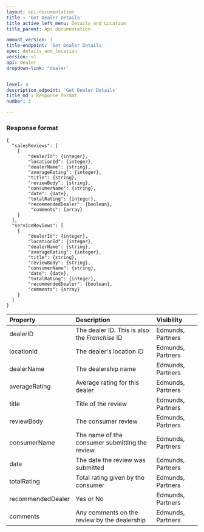 ```yaml
---
layout: api-documentation
title : 'Get Dealer Details'
title_active_left_menu: Details and Location
title_parent: Api documentation

amount_version: 1
title-endpoint: 'Get Dealer Details'
spec: details_and_location
version: v1
api: dealer
dropdown-link: 'dealer'


level: 4
description_edpoint: 'Get Dealer Details'
title_md : Response format
number: 3

---
```



### Response format

	{
	  "salesReviews": [
	    {
			"dealerId": {integer},
			"locationId": {integer},
			"dealerName": {string},
	      	"averageRating": {integer},
		    "title": {string},
		    "reviewBody": {string},
		    "consumerName": {string},
		    "date": {date},
		    "totalRating": {integer},
		    "recommendedDealer": {boolean},
		     "comments": {array}
	    }
	  ],
	  "serviceReviews": [
		{
			"dealerId": {integer},
			"locationId": {integer},
			"dealerName": {string},
	      	"averageRating": {integer},
			"title": {string},
			"reviewBody": {string},
			"consumerName": {string},
			"date": {date},
			"totalRating": {integer},
			"recommendedDealer": {boolean},
			"comments": {array}
	    }
	  ]
	}


| Property      				| Description                         						| Visibility    	|
|:------------------------------|:----------------------------------------------------------|:----------------- |
| dealerID				   		| The dealer ID. This is also the *Franchise* ID			| Edmunds, Partners |
| locationId    		    	| The dealer's location ID									| Edmunds, Partners |
| dealerName    		    	| The dealership name			 							| Edmunds, Partners |
| averageRating	    		   	| Average rating for this dealer	 						| Edmunds, Partners |
| title		    	    		| Title of the review										| Edmunds, Partners |
| reviewBody	    		   	| The consumer review										| Edmunds, Partners |
| consumerName	    		   	| The name of the consumer submitting the review			| Edmunds, Partners |
| date		    		  		| The date the review was submitted						 	| Edmunds, Partners |
| totalRating		    		| Total rating given by the consumer						| Edmunds, Partners |
| recommendedDealer	    	  	| Yes or No		 											| Edmunds, Partners |
| comments		    	    	| Any comments on the review by the dealership				| Edmunds, Partners |
